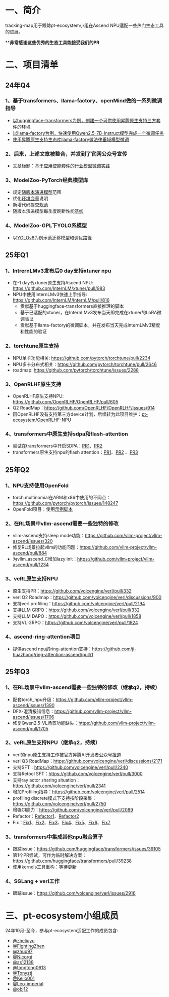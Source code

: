 # 一、简介
tracking-map用于跟踪pt-ecosystem小组在Ascend NPU适配一些热门生态工具的进展。

****非常感谢这些优秀的生态工具能接受我们的PR**



# 二、项目清单
## 24年Q4
### 1、基于transformers、llama-factory、openMind做的一系列微调指导
- [以huggingface-transformers为例，创建一个可供使用昇腾原生支持三方套件的环境](https://modelers.cn/models/PNP/Start-Create-Env-Transformers)
- [以llama-factory为例，快速使用Qwen2.5-7B-Instruct模型完成一个微调任务](https://modelers.cn/models/PNP/Llama-Factory-Quick-Start)
- [使用昇腾原生支持生态库llama-factory做法律垂域模型微调](https://modelers.cn/models/PNP/Enhance-Llama-Factory-SFT-Law)

### 2、后来，上述文章被整合，并发到了官网公众号宣传
- 文章标题：[基于应用使能套件的行业模型微调实践](https://mp.weixin.qq.com/s/7ocVjwX1k4xF6AaUkj-6vg)

### 3、ModelZoo-PyTorch经典模型库
- 规定[随版本演进模型](https://gitee.com/ascend/ModelZoo-PyTorch/pulls/6964)范围
- 优化[环境变量](https://gitee.com/ascend/ModelZoo-PyTorch/pulls/6943)说明
- 新增代码提交[规范](https://gitee.com/ascend/ModelZoo-PyTorch/pulls/7079)
- 随版本演进模型每季度刷新性能[基线](https://gitee.com/ascend/ModelZoo-PyTorch/pulls/7230)

### 4、ModelZoo-GPL下YOLO系模型
- 以[YOLOv8](https://gitee.com/ascend/modelzoo-GPL/tree/master/built-in/PyTorch/Official/cv/object_detection/Yolov8_for_PyTorch)为例示范迁移模型和调优路径


## 25年Q1
### 1、IntrernLMv3发布后0 day支持xtuner npu

- 在-1 day令xtuner原生支持Ascend NPU: https://github.com/InternLM/xtuner/pull/983
- NPU中使用InternLMv3快速上手指导: https://github.com/InternLM/InternLM/pull/816
  - 贡献基于huggingface-transformers直接推理的脚本
  - 基于已适配的xtuner，在InternLMv3发布当天即完成在xtuner的LoRA微调验证
  - 贡献基于llama-factory的微调脚本，并在发布当天完成InternLMv3精度和性能的验证

### 2、torchtune原生支持

- NPU单卡功能相关: https://github.com/pytorch/torchtune/pull/2234
- NPU多卡分布式相关：https://github.com/pytorch/torchtune/pull/2646
- roadmap: https://github.com/pytorch/torchtune/issues/2288

### 3、OpenRLHF原生支持
- OpenRLHF原生支持NPU: https://github.com/OpenRLHF/OpenRLHF/pull/605
- Q2 RoadMap：https://github.com/OpenRLHF/OpenRLHF/issues/914
- 因OpenRLHF没有支持第三方device计划，后续转为此项目维护：[pt-ecosystem/OpenRLHF-NPU](https://github.com/pt-ecosystem/OpenRLHF-NPU)

### 4、transformers中原生支持sdpa和flash-attention
- 尝试在transformers中开启SDPA：[PR1](https://github.com/huggingface/transformers/pull/35165)、[PR2](https://github.com/huggingface/transformers/pull/36383)
- transformers原生支持npu的flash attention：[PR1](https://github.com/huggingface/transformers/pull/36696)、[PR2](https://github.com/huggingface/transformers/pull/37698)
、[PR3](https://github.com/huggingface/transformers/pull/38278)

## 25年Q2
### 1、NPU支持使用OpenFold
- torch.multinomial在ARM和x86中使用的不同点：https://github.com/pytorch/pytorch/issues/148247
- OpenFold项目：使用[示例脚本](https://gitee.com/ascend/ModelZoo-PyTorch/tree/master/PyTorch/built-in/others/OpenFold_for_PyTorch)

### 2、在RL场景中vllm-ascend需要一些独特的修改
- vllm-ascend支持sleep mode功能：https://github.com/vllm-project/vllm-ascend/issues/320
- 修复RL场景拉起vllm的功能问题：https://github.com/vllm-project/vllm-ascend/pull/884
- 为vllm_ascend_C增加lazy init：https://github.com/vllm-project/vllm-ascend/pull/1234

### 3、veRL原生支持NPU
- 原生支持PR：https://github.com/volcengine/verl/pull/332
- verl Q2 Roadmap：https://github.com/volcengine/verl/discussions/900
- 支持verl profiling：https://github.com/volcengine/verl/pull/2194
- 支持LLM GRPO：https://github.com/volcengine/verl/pull/332
- 支持LLM DAPO：https://github.com/volcengine/verl/pull/1858
- 支持VL GRPO：https://github.com/volcengine/verl/pull/1924
 

### 4、ascend-ring-attention项目
- 提供ascend npu的ring-attention支持：https://github.com/ji-huazhong/ring-attention-ascend/pull/1


## 25年Q3
### 1、在RL场景中vllm-ascend需要一些独特的修改（继承q2，持续）
- 配套torch_npu升级：https://github.com/vllm-project/vllm-ascend/issues/1390
- DFX-澄清报错信息：https://github.com/vllm-project/vllm-ascend/issues/1706
- 修复Qwen2.5-VL场景功能缺失：https://github.com/vllm-project/vllm-ascend/pull/1705

### 2、veRL原生支持NPU（继承q2，持续）
- verl的npu原生支持工作被官方昇腾AI开发者公众号[报道](https://mp.weixin.qq.com/s/0nH7d2LvvBfcUhUvBR4r_A)
- verl Q3 RoadMap：https://github.com/volcengine/verl/discussions/2171
- 支持SFT：https://github.com/volcengine/verl/pull/2240
- 支持Retool SFT：https://github.com/volcengine/verl/pull/3000
- 支持ray actor sharing situation：https://github.com/volcengine/verl/pull/2341
- 增加Profiling指导：https://github.com/volcengine/verl/pull/2514
- profiling discrete模式下支持按阶段采集：https://github.com/volcengine/verl/pull/2750
- 增强CI能力：https://github.com/volcengine/verl/pull/2089
- Refactor：[Refactor1](https://github.com/volcengine/verl/pull/2542)、[Refactor2](https://github.com/volcengine/verl/pull/1974)
- Fix：[Fix1](https://github.com/volcengine/verl/pull/2459)、[Fix2](https://github.com/volcengine/verl/pull/2576)、[Fix3](https://github.com/volcengine/verl/pull/2541)、[Fix4](https://github.com/volcengine/verl/pull/2477)、[Fix5](https://github.com/volcengine/verl/pull/2459)、[Fix6](https://github.com/volcengine/verl/pull/2291)、[Fix7](https://github.com/volcengine/verl/pull/3052)

### 3、transformers中集成其他npu融合算子
- 跟踪issue：https://github.com/huggingface/transformers/issues/39105
- 第1个PR尝试，可作为临时解决方案：https://github.com/huggingface/transformers/pull/39238
- 使用kernels工具重构：等待更新

### 4、SGLang + verl工作
- 跟踪issue：https://github.com/volcengine/verl/issues/2916


# 三、pt-ecosystem小组成员
24年10月-至今，参与pt-ecosystem适配工作的成员包含:
- [@zheliuyu](https://github.com/zheliuyu)
- [@FightingZhen](https://github.com/FightingZhen)
- [@zhuo97](https://github.com/zhuo97)
- [@Nicorgi](https://github.com/Nicorgi)
- [@as12138](https://github.com/as12138)
- [@tongtong0613](https://github.com/tongtong0613)
- [@Tonyztj](https://github.com/Tonyztj)
- [@Keilo001](https://github.com/Keilo001)
- [@Leo-imperial](https://github.com/Leo-imperial)
- [@obj12](https://github.com/obj12)
